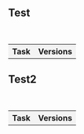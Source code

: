 ## Test
  
  <table>    
        <tr>     
           <th style="text-align:center;background-color:#F3F3F3">Task</th>
            <th style="text-align:center;background-color:#F3F3F3">Versions</th>  
        </tr> 
  </table> 
  
## Test2

   <table>
     <tr>
      <th style="text-align:center;background-color:#F3F3F3">Task</th>
      <th style="text-align:center;background-color:#F3F3F3">Versions</th>
     </tr>
    </table>
  

